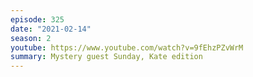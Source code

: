 ```yaml
---
episode: 325
date: "2021-02-14"
season: 2
youtube: https://www.youtube.com/watch?v=9fEhzPZvWrM
summary: Mystery guest Sunday, Kate edition
---
```

